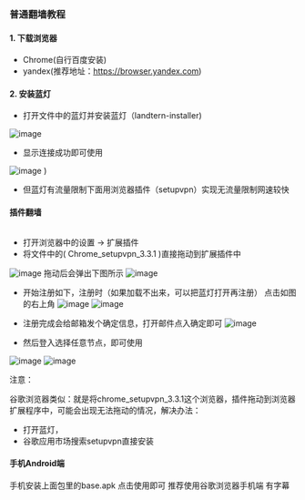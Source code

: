### 普通翻墙教程
#### 1. **下载浏览器**
- Chrome(自行百度安装)
- yandex(推荐地址：https://browser.yandex.com)
#### 2. 安装蓝灯
- 打开文件中的蓝灯并安装蓝灯（landtern-installer) 

 ![image](https://github.com/jccjd/Coursera-Machine-Learning/blob/master/week-1/tu/捕获1.PNG?raw=true)

- 显示连接成功即可使用

 ![image](https://github.com/jccjd/Coursera-Machine-Learning/blob/master/week-1/tu/捕获3.PNG?raw=true)
)

- 但蓝灯有流量限制下面用浏览器插件（setupvpn）实现无流量限制网速较快
#### 插件翻墙

```
```
- 打开浏览器中的设置 -> 扩展插件
- 将文件中的( Chrome_setupvpn_3.3.1 )直接拖动到扩展插件中

![image](https://github.com/jccjd/Coursera-Machine-Learning/blob/master/week-1/tu/捕获4.PNG?raw=true)
拖动后会弹出下图所示
![image](https://github.com/jccjd/Coursera-Machine-Learning/blob/master/week-1/tu/捕获5.PNG?raw=true)
- 开始注册如下，注册时（如果加载不出来，可以把蓝灯打开再注册）
点击如图的右上角
![image](https://github.com/jccjd/Coursera-Machine-Learning/blob/master/week-1/tu/TIM图片20181231155420.png?raw=true)
![image](https://github.com/jccjd/Coursera-Machine-Learning/blob/master/week-1/tu/TIM图片20181231155407.png?raw=true)

- 注册完成会给邮箱发个确定信息，打开邮件点入确定即可
![image](https://github.com/jccjd/Coursera-Machine-Learning/blob/master/week-1/tu/TIM图片20181231155349.jpg?raw=true)


- 然后登入选择任意节点，即可使用

![image](https://github.com/jccjd/Coursera-Machine-Learning/blob/master/week-1/tu/set.png?raw=true)
![image](https://github.com/jccjd/Coursera-Machine-Learning/blob/master/week-1/tu/TIM图片20181231161856.png?raw=true)


注意：

谷歌浏览器类似：就是将chrome_setupvpn_3.3.1这个浏览器，插件拖动到浏览器扩展程序中，可能会出现无法拖动的情况，解决办法：
- 打开蓝灯，
- 谷歌应用市场搜索setupvpn直接安装


#### 手机Android端
手机安装上面包里的base.apk
点击使用即可
推荐使用谷歌浏览器手机端 有字幕



